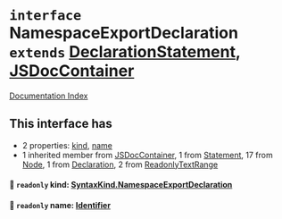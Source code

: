 # `interface` NamespaceExportDeclaration `extends` [DeclarationStatement](../interface.DeclarationStatement/README.md), [JSDocContainer](../interface.JSDocContainer/README.md)

[Documentation Index](../README.md)

## This interface has

- 2 properties:
[kind](#-readonly-kind-syntaxkindnamespaceexportdeclaration),
[name](#-readonly-name-identifier)
- 1 inherited member from [JSDocContainer](../interface.JSDocContainer/README.md), 1 from [Statement](../interface.Statement/README.md), 17 from [Node](../interface.Node/README.md), 1 from [Declaration](../interface.Declaration/README.md), 2 from [ReadonlyTextRange](../interface.ReadonlyTextRange/README.md)


#### 📄 `readonly` kind: [SyntaxKind.NamespaceExportDeclaration](../enum.SyntaxKind/README.md#namespaceexportdeclaration--270)



#### 📄 `readonly` name: [Identifier](../interface.Identifier/README.md)




